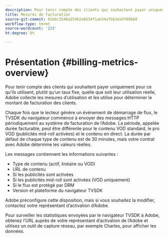 ```yaml
---
description: Pour tenir compte des clients qui souhaitent payer uniquement pour ce qu’ils utilisent, plutôt qu’un taux fixe, quelle que soit leur utilisation réelle, Adobe collecte les mesures d’utilisation et les utilise pour déterminer le montant de facturation des clients.
title: Mesures de facturation
source-git-commit: 02ebc3548a254b2a6554f1ab34afbb3ea5f09bb8
workflow-type: tm+mt
source-wordcount: '223'
ht-degree: 0%

---
```


# Présentation {#billing-metrics-overview}

Pour tenir compte des clients qui souhaitent payer uniquement pour ce qu’ils utilisent, plutôt qu’un taux fixe, quelle que soit leur utilisation réelle, Adobe collecte les mesures d’utilisation et les utilise pour déterminer le montant de facturation des clients.

Chaque fois que le lecteur génère un événement de démarrage de flux, le TVSDK du navigateur commence à envoyer des messages HTTP périodiquement au système de facturation de l’Adobe. La période, appelée durée facturable, peut être différente pour le contenu VOD standard, le pro VOD (publicités mid-roll activées) et le contenu en direct. La durée par défaut de chaque type de contenu est de 30 minutes, mais votre contrat avec Adobe détermine les valeurs réelles.

Les messages contiennent les informations suivantes :

* Type de contenu (actif, linéaire ou VOD)
* URL de contenu
* Si les publicités sont activées
* Si les publicités mid-roll sont activées (VOD uniquement)
* Si le flux est protégé par DRM
* Version et plateforme du navigateur TVSDK

Adobe préconfigure cette disposition, mais si vous souhaitez la modifier, contactez votre représentant d’activation d’Adobe.

Pour surveiller les statistiques envoyées par le navigateur TVSDK à Adobe, obtenez l’URL auprès de votre représentant d’activation de l’Adobe et utilisez un outil de capture réseau, par exemple Charles, pour afficher les données.

